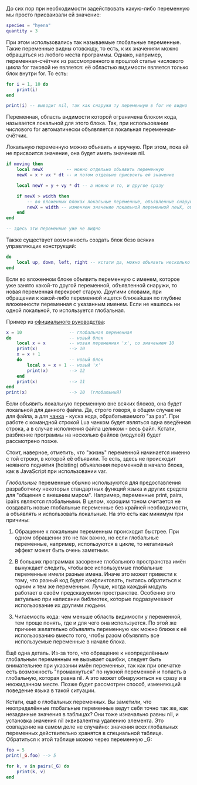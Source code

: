 До сих пор при необходимости задействовать какую-либо переменную мы просто присваивали ей значение:

```lua
species = "hyena"
quantity = 3
```

При этом использовались так называемые глобальные переменные. Такие переменные видны отовсюду, то есть, к их значениям можно обращаться из любого места программы. Однако, например, переменная-счётчик из рассмотренного в прошлой статье числового цикла for таковой не является: её областью видимости является только блок внутри for. То есть:

```lua
for i = 1, 10 do
    print(i)
end

print(i) -- выводит nil, так как снаружи ту переменную в for не видно
```

Переменная, область видимости которой ограничена блоком кода, называется локальной для этого блока. Так, при использовании числового for автоматически объявляется локальная переменная-счётчик.

Локальную переменную можно объявить и вручную. При этом, пока ей не присвоится значение, она будет иметь значение nil.

```lua
if moving then
    local newX         -- можно отдельно объявить переменную
    newX = x + vx * dt -- и потом отдельно присвоить ей значение

    local newY = y + vy * dt -- а можно и то, и другое сразу

    if newX > width then
        -- во вложенных блоках локальные переменные, объявленные снаружи, тоже доступны
        newX = width -- изменяем значение локальной переменной newX, объявленной выше
    end
end

-- здесь эти переменные уже не видно
```

Также существует возможность создать блок безо всяких управляющих конструкций:

```lua
do
    local up, down, left, right -- кстати да, можно объявить несколько переменных сразу
end
```

Если во вложенном блоке объявить переменную с именем, которое уже занято какой-то другой переменной, объявленной снаружи, то новая переменная перекроет старую. Другими словами, при обращении к какой-либо переменной ищется ближайшая по глубине вложенности переменная с указанным именем. Если не нашлось ни одной локальной, то используется глобальная.

Пример из [официального руководства](http://www.lua.org/manual/5.3/manual.html#3.5):

```lua
x = 10                  -- глобальная переменная
do                      -- новый блок
    local x = x         -- новая переменная 'x', со значением 10
    print(x)            --> 10
    x = x + 1
    do                  -- новый блок
        local x = x + 1 -- новый 'x'
        print(x)        --> 12
    end
    print(x)            --> 11
end
print(x)                --> 10  (глобальный)
```

Если объявить локальную переменную вне всяких блоков, она будет локальной для данного файла. Да, строго говоря, в общем случае не для файла, а для [чанка](http://www.lua.org/pil/1.1.html) - куска кода, обрабатываемого "за раз". При работе с командной строкой Lua чанком будет являться одна введённая строка, а в случае исполнения файла целиком - весь файл. Кстати, разбиение программы на несколько файлов (модулей) будет рассмотрено позже.

Стоит, наверное, отметить, что "жизнь" переменной начинается именно с той строки, в которой её объявили. То есть, здесь не происходит неявного поднятия (hoisting) объявления переменной в начало блока, как в JavaScript при использовании var.

_Глобальные_ переменные обычно используются для предоставления разработчику некоторых стандартных функций языка и других средств для "общения с внешним миром". Например, переменные print, pairs, ipairs являются глобальными. В целом, хорошим тоном считается не создавать новые глобальные переменные без крайней необходимости, а объявлять и использовать локальные. На это есть как минимум три причины:

1. Обращение к локальным переменным происходит быстрее. При одном обращении это не так важно, но если глобальные переменные, например, используются в цикле, то негативный эффект может быть очень заметным.

2. В больших программах засорение глобального пространства имён вынуждает следить, чтобы все используемые глобальные переменные имели разные имена. Иначе это может привести к тому, что разный код будет конфликтовать, пытаясь обратиться к одним и тем же переменным. Лучше, когда каждый модуль работает в своём предсказуемом пространстве. Особенно это актуально при написании библиотек, которые подразумевают использование их другими людьми.

3. Читаемость кода: чем меньше область видимости у переменной, тем проще понять, где и для чего она используется. По этой же причине желательно объявлять переменную как можно ближе к её использованию вместо того, чтобы разом объявлять все используемые переменные в начале блока.

Ещё одна деталь. Из-за того, что обращение к неопределённым глобальным переменным не вызывает ошибки, следует быть внимательнее при указании имён переменных, так как при опечатке есть возможность "промахнуться" по нужной переменной и попасть в глобальную, которая равна nil. А это может обнаружиться не сразу и в неожиданном месте. Позже будет рассмотрен способ, изменяющий поведение языка в такой ситуации.

Кстати, ещё о глобальных переменных. Вы заметили, что неопределённые глобальные переменные ведут себя точно так же, как незаданные значения в таблицах? Они тоже изначально равны nil, и установка значения nil эквивалентна удалению элемента. Это совпадение на самом деле не случайно: значения всех глобальных переменных действительно хранятся в специальной таблице. Обратиться к этой таблице можно через переменную \_G:

```lua
foo = 5
print(_G.foo) --> 5

for k, v in pairs(_G) do
    print(k, v)
end
```
